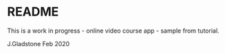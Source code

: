 # README

This is a work in progress - online video course app - sample from tutorial.

J.Gladstone Feb 2020
